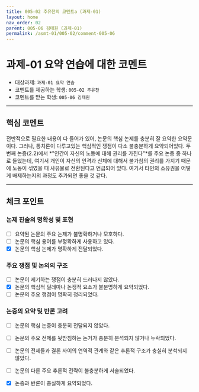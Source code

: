 ```yaml
---
title: 005-02 추유찬의 코멘트a (과제-01) 
layout: home
nav_order: 02
parent: 005-06 김태원 (과제-01)
permalink: /asmt-01/005-02/comment-005-06
---
```


# 과제-01 요약 연습에 대한 코멘트

- 대상과제: `과제-01 요약 연습`
- 코멘트를 제공하는 학생: `005-02 추유찬` 
- 코멘트를 받는 학생: `005-06 김태원` 

---

## 핵심 코멘트
전반적으로 필요한 내용이 다 들어가 있어, 논문의 핵심 논제를 충분히 잘 요약한 요약문이다. 그러나, 통치론이 다루고있는 핵심적인 쟁점이 다소 불충분하게 요약되어있다. 두 번째 논증(2.2)에서 *"인간이 자신의 노동에 대해 권리를 가진다"*를 주요 논증 중 하나로 들었는데, 여기서 개인이 자신의 인격과 신체에 대해서 불가침의 권리를 가지기 때문에 노동이 섞였을 때 사유물로 전환된다고 언급되어 있다. 여기서 타인의 소유권을 어떻게 배제하는지의 과정도 추가되면 좋을 것 같다. 

---

## 체크 포인트

### 논제 진술의 명확성 및 표현  
- [ ] 요약된 논문의 주요 논제가 불명확하거나 모호하다.  
- [ ] 논문의 핵심 용어를 부정확하게 사용하고 있다.  
- [x] 논문의 핵심 논제가 명확하게 전달되었다.  

### 주요 쟁점 및 논의의 구조  
- [ ] 논문이 제기하는 쟁점이 충분히 드러나지 않았다.  
- [x] 논문의 핵심적 딜레마나 논쟁적 요소가 불분명하게 요약되었다.  
- [ ] 논문의 주요 쟁점이 명확히 정리되었다.  

### 논증의 요약 및 반론 고려  
- [ ] 논문의 핵심 논증이 충분히 전달되지 않았다.  
- [ ] 논문의 주요 전제를 뒷받침하는 논거가 충분히 분석되지 않거나 누락되었다.  
- [ ] 논문의 전제들과 결론 사이의 연역적 관계와 같은 추론적 구조가 충실히 분석되지 않았다.  
- [ ] 논문의 다른 주요 추론적 전략이 불충분하게 서술되었다.
- [x] 논증과 반론이 충실하게 요약되었다. 


